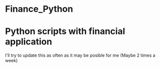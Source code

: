 # Finance_Python
<h1>Python scripts with financial application</h1>
<p>I'll try to update this as often as it may be posible for me (Maybe 2 times a week)</p>

